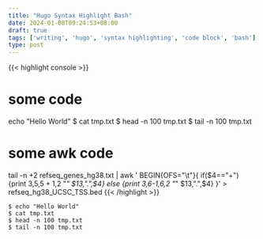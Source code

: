 ```yaml
---
title: "Hugo Syntax Highlight Bash"
date: 2024-01-08T09:24:53+08:00
draft: true
tags: ['writing', 'hugo', 'syntax highlighting', 'code block', 'bash']
type: post
---
```


{{< highlight console >}}
# some code
echo "Hello World"
$ cat tmp.txt
$ head -n 100 tmp.txt
$ tail -n 100 tmp.txt

# some awk code
tail -n +2 refseq_genes_hg38.txt | awk '
BEGIN{OFS="\t"}{
if($4=="+") {print $3,$5,$5+1,$2 "_" $13,".",$4}
 else {print $3,$6-1,$6,$2 "_" $13,".",$4}
 }' > refseq_hg38_UCSC_TSS.bed
{{< /highlight >}}

```console
$ echo "Hello World"
$ cat tmp.txt
$ head -n 100 tmp.txt
$ tail -n 100 tmp.txt
```